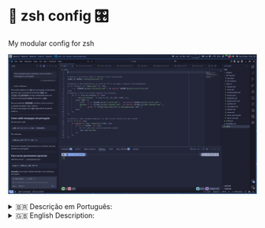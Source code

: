 # 🐚 zsh config 🎛️

My modular config for zsh

![zsh dir](https://github.com/jKy0n/Viamar-dotfiles/blob/master/Pictures/Viamar-PC-media/zsh-2025-09-23.png)

<details>
    <summary>🇧🇷 Descrição em Português:</summary>
        <br>
            O zsh foi modularizado para ter uma melhor granularização e organização do código.
            
            ## Próximo grande objetivo:
                Criar uma configuração para o tty (console) para usar o zsh no console com o mínimo de QoL (qualidade de vida)
        </br>
</details>

<details>
    <summary>🇬🇧 English Description:</summary>
        <br>
            The zsh was modularized for better granularity and organization of code.

            ## Next great objetive:
                Create a config for tty (console) to use zsh in console with minimum Qol (quality of life)
        </br>
</details>